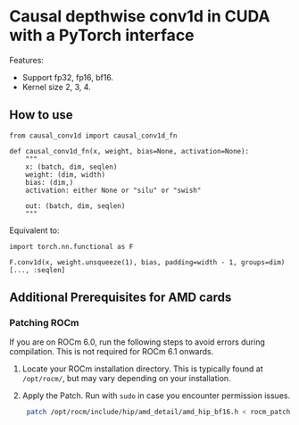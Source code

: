 # Causal depthwise conv1d in CUDA with a PyTorch interface

Features:
- Support fp32, fp16, bf16.
- Kernel size 2, 3, 4.

## How to use

```
from causal_conv1d import causal_conv1d_fn
```

```
def causal_conv1d_fn(x, weight, bias=None, activation=None):
    """
    x: (batch, dim, seqlen)
    weight: (dim, width)
    bias: (dim,)
    activation: either None or "silu" or "swish"

    out: (batch, dim, seqlen)
    """
```

Equivalent to:
```
import torch.nn.functional as F

F.conv1d(x, weight.unsqueeze(1), bias, padding=width - 1, groups=dim)[..., :seqlen]
```

## Additional Prerequisites for AMD cards

### Patching ROCm

If you are on ROCm 6.0, run the following steps to avoid errors during compilation. This is not required for ROCm 6.1 onwards.

1. Locate your ROCm installation directory. This is typically found at `/opt/rocm/`, but may vary depending on your installation.

2. Apply the Patch. Run with `sudo` in case you encounter permission issues.
   ```bash
    patch /opt/rocm/include/hip/amd_detail/amd_hip_bf16.h < rocm_patch/rocm6_0.patch 
   ```
